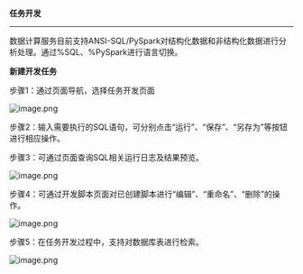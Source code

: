 **任务开发**

****

数据计算服务目前支持ANSI-SQL/PySpark对结构化数据和非结构化数据进行分析处理。通过%SQL、%PySpark进行语言切换。

**新建开发任务**

步骤1：通过页面导航，选择任务开发页面

![image.png](https://img1.jcloudcs.com/cms/0df5cd01-3aad-4e98-8d3d-5fa9878a7a1220180619153414.png)

步骤2：输入需要执行的SQL语句，可分别点击“运行”、“保存”、“另存为”等按钮进行相应操作。

步骤3：可通过页面查询SQL相关运行日志及结果预览。

![image.png](https://img1.jcloudcs.com/cms/31c1b84f-88f4-497c-a9cf-c68b14b4a8ca20180619153613.png)

步骤4：可通过开发脚本页面对已创建脚本进行“编辑”、“重命名”、“删除”的操作。

![image.png](https://img1.jcloudcs.com/cms/e31094ea-9904-45f3-8e50-37db68892ab920180619153723.png)

步骤5：在任务开发过程中，支持对数据库表进行检索。

![image.png](https://img1.jcloudcs.com/cms/45cfc5f8-d7c9-4839-87c0-493098d26c4020180619153901.png)
